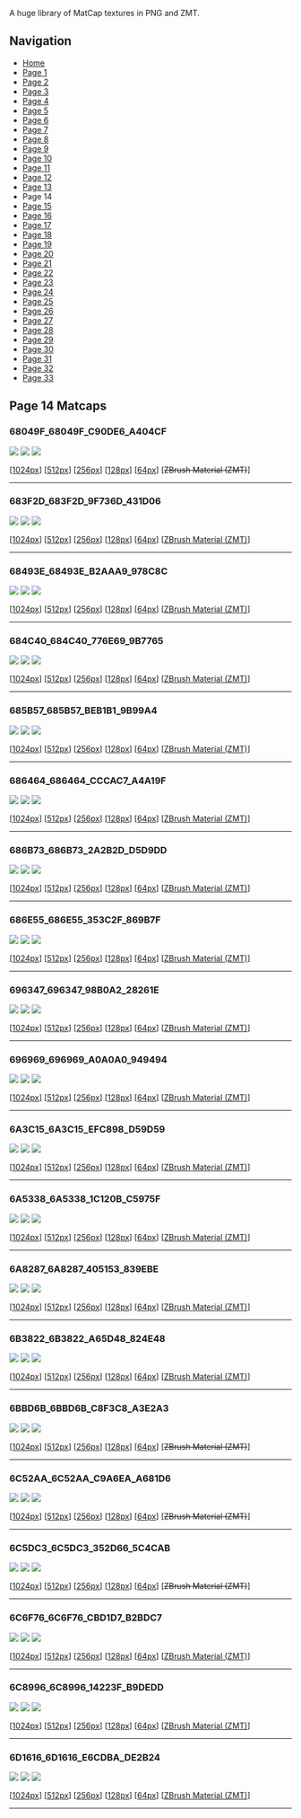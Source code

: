 A huge library of MatCap textures in PNG and ZMT.


## Navigation
* [Home](/)
* [Page 1](PAGE-1.md)
* [Page 2](PAGE-2.md)
* [Page 3](PAGE-3.md)
* [Page 4](PAGE-4.md)
* [Page 5](PAGE-5.md)
* [Page 6](PAGE-6.md)
* [Page 7](PAGE-7.md)
* [Page 8](PAGE-8.md)
* [Page 9](PAGE-9.md)
* [Page 10](PAGE-10.md)
* [Page 11](PAGE-11.md)
* [Page 12](PAGE-12.md)
* [Page 13](PAGE-13.md)
* Page 14
* [Page 15](PAGE-15.md)
* [Page 16](PAGE-16.md)
* [Page 17](PAGE-17.md)
* [Page 18](PAGE-18.md)
* [Page 19](PAGE-19.md)
* [Page 20](PAGE-20.md)
* [Page 21](PAGE-21.md)
* [Page 22](PAGE-22.md)
* [Page 23](PAGE-23.md)
* [Page 24](PAGE-24.md)
* [Page 25](PAGE-25.md)
* [Page 26](PAGE-26.md)
* [Page 27](PAGE-27.md)
* [Page 28](PAGE-28.md)
* [Page 29](PAGE-29.md)
* [Page 30](PAGE-30.md)
* [Page 31](PAGE-31.md)
* [Page 32](PAGE-32.md)
* [Page 33](PAGE-33.md)
## Page 14 Matcaps
### 68049F_68049F_C90DE6_A404CF
![](preview/68049F_68049F_C90DE6_A404CF-preview.png)
![](thumbnail/68049F_68049F_C90DE6_A404CF.jpg)
![](palette/68049F_68049F_C90DE6_A404CF-palette.png)

[[1024px](https://github.com/nidorx/matcaps/raw/master/1024/68049F_68049F_C90DE6_A404CF.png)]
[[512px](https://github.com/nidorx/matcaps/raw/master/512/68049F_68049F_C90DE6_A404CF-512px.png)]
[[256px](https://github.com/nidorx/matcaps/raw/master/256/68049F_68049F_C90DE6_A404CF-256px.png)]
[[128px](https://github.com/nidorx/matcaps/raw/master/128/68049F_68049F_C90DE6_A404CF-128px.png)]
[[64px](https://github.com/nidorx/matcaps/raw/master/64/68049F_68049F_C90DE6_A404CF-64px.png)]
[~~ZBrush Material (ZMT)~~]

---
### 683F2D_683F2D_9F736D_431D06
![](preview/683F2D_683F2D_9F736D_431D06-preview.png)
![](thumbnail/683F2D_683F2D_9F736D_431D06.jpg)
![](palette/683F2D_683F2D_9F736D_431D06-palette.png)

[[1024px](https://github.com/nidorx/matcaps/raw/master/1024/683F2D_683F2D_9F736D_431D06.png)]
[[512px](https://github.com/nidorx/matcaps/raw/master/512/683F2D_683F2D_9F736D_431D06-512px.png)]
[[256px](https://github.com/nidorx/matcaps/raw/master/256/683F2D_683F2D_9F736D_431D06-256px.png)]
[[128px](https://github.com/nidorx/matcaps/raw/master/128/683F2D_683F2D_9F736D_431D06-128px.png)]
[[64px](https://github.com/nidorx/matcaps/raw/master/64/683F2D_683F2D_9F736D_431D06-64px.png)]
[[ZBrush Material (ZMT)](https://github.com/nidorx/matcaps/raw/master/zmt/683F2D_683F2D_9F736D_431D06.zmt)]

---
### 68493E_68493E_B2AAA9_978C8C
![](preview/68493E_68493E_B2AAA9_978C8C-preview.png)
![](thumbnail/68493E_68493E_B2AAA9_978C8C.jpg)
![](palette/68493E_68493E_B2AAA9_978C8C-palette.png)

[[1024px](https://github.com/nidorx/matcaps/raw/master/1024/68493E_68493E_B2AAA9_978C8C.png)]
[[512px](https://github.com/nidorx/matcaps/raw/master/512/68493E_68493E_B2AAA9_978C8C-512px.png)]
[[256px](https://github.com/nidorx/matcaps/raw/master/256/68493E_68493E_B2AAA9_978C8C-256px.png)]
[[128px](https://github.com/nidorx/matcaps/raw/master/128/68493E_68493E_B2AAA9_978C8C-128px.png)]
[[64px](https://github.com/nidorx/matcaps/raw/master/64/68493E_68493E_B2AAA9_978C8C-64px.png)]
[[ZBrush Material (ZMT)](https://github.com/nidorx/matcaps/raw/master/zmt/68493E_68493E_B2AAA9_978C8C.zmt)]

---
### 684C40_684C40_776E69_9B7765
![](preview/684C40_684C40_776E69_9B7765-preview.png)
![](thumbnail/684C40_684C40_776E69_9B7765.jpg)
![](palette/684C40_684C40_776E69_9B7765-palette.png)

[[1024px](https://github.com/nidorx/matcaps/raw/master/1024/684C40_684C40_776E69_9B7765.png)]
[[512px](https://github.com/nidorx/matcaps/raw/master/512/684C40_684C40_776E69_9B7765-512px.png)]
[[256px](https://github.com/nidorx/matcaps/raw/master/256/684C40_684C40_776E69_9B7765-256px.png)]
[[128px](https://github.com/nidorx/matcaps/raw/master/128/684C40_684C40_776E69_9B7765-128px.png)]
[[64px](https://github.com/nidorx/matcaps/raw/master/64/684C40_684C40_776E69_9B7765-64px.png)]
[[ZBrush Material (ZMT)](https://github.com/nidorx/matcaps/raw/master/zmt/684C40_684C40_776E69_9B7765.zmt)]

---
### 685B57_685B57_BEB1B1_9B99A4
![](preview/685B57_685B57_BEB1B1_9B99A4-preview.png)
![](thumbnail/685B57_685B57_BEB1B1_9B99A4.jpg)
![](palette/685B57_685B57_BEB1B1_9B99A4-palette.png)

[[1024px](https://github.com/nidorx/matcaps/raw/master/1024/685B57_685B57_BEB1B1_9B99A4.png)]
[[512px](https://github.com/nidorx/matcaps/raw/master/512/685B57_685B57_BEB1B1_9B99A4-512px.png)]
[[256px](https://github.com/nidorx/matcaps/raw/master/256/685B57_685B57_BEB1B1_9B99A4-256px.png)]
[[128px](https://github.com/nidorx/matcaps/raw/master/128/685B57_685B57_BEB1B1_9B99A4-128px.png)]
[[64px](https://github.com/nidorx/matcaps/raw/master/64/685B57_685B57_BEB1B1_9B99A4-64px.png)]
[[ZBrush Material (ZMT)](https://github.com/nidorx/matcaps/raw/master/zmt/685B57_685B57_BEB1B1_9B99A4.zmt)]

---
### 686464_686464_CCCAC7_A4A19F
![](preview/686464_686464_CCCAC7_A4A19F-preview.png)
![](thumbnail/686464_686464_CCCAC7_A4A19F.jpg)
![](palette/686464_686464_CCCAC7_A4A19F-palette.png)

[[1024px](https://github.com/nidorx/matcaps/raw/master/1024/686464_686464_CCCAC7_A4A19F.png)]
[[512px](https://github.com/nidorx/matcaps/raw/master/512/686464_686464_CCCAC7_A4A19F-512px.png)]
[[256px](https://github.com/nidorx/matcaps/raw/master/256/686464_686464_CCCAC7_A4A19F-256px.png)]
[[128px](https://github.com/nidorx/matcaps/raw/master/128/686464_686464_CCCAC7_A4A19F-128px.png)]
[[64px](https://github.com/nidorx/matcaps/raw/master/64/686464_686464_CCCAC7_A4A19F-64px.png)]
[[ZBrush Material (ZMT)](https://github.com/nidorx/matcaps/raw/master/zmt/686464_686464_CCCAC7_A4A19F.zmt)]

---
### 686B73_686B73_2A2B2D_D5D9DD
![](preview/686B73_686B73_2A2B2D_D5D9DD-preview.png)
![](thumbnail/686B73_686B73_2A2B2D_D5D9DD.jpg)
![](palette/686B73_686B73_2A2B2D_D5D9DD-palette.png)

[[1024px](https://github.com/nidorx/matcaps/raw/master/1024/686B73_686B73_2A2B2D_D5D9DD.png)]
[[512px](https://github.com/nidorx/matcaps/raw/master/512/686B73_686B73_2A2B2D_D5D9DD-512px.png)]
[[256px](https://github.com/nidorx/matcaps/raw/master/256/686B73_686B73_2A2B2D_D5D9DD-256px.png)]
[[128px](https://github.com/nidorx/matcaps/raw/master/128/686B73_686B73_2A2B2D_D5D9DD-128px.png)]
[[64px](https://github.com/nidorx/matcaps/raw/master/64/686B73_686B73_2A2B2D_D5D9DD-64px.png)]
[[ZBrush Material (ZMT)](https://github.com/nidorx/matcaps/raw/master/zmt/686B73_686B73_2A2B2D_D5D9DD.zmt)]

---
### 686E55_686E55_353C2F_869B7F
![](preview/686E55_686E55_353C2F_869B7F-preview.png)
![](thumbnail/686E55_686E55_353C2F_869B7F.jpg)
![](palette/686E55_686E55_353C2F_869B7F-palette.png)

[[1024px](https://github.com/nidorx/matcaps/raw/master/1024/686E55_686E55_353C2F_869B7F.png)]
[[512px](https://github.com/nidorx/matcaps/raw/master/512/686E55_686E55_353C2F_869B7F-512px.png)]
[[256px](https://github.com/nidorx/matcaps/raw/master/256/686E55_686E55_353C2F_869B7F-256px.png)]
[[128px](https://github.com/nidorx/matcaps/raw/master/128/686E55_686E55_353C2F_869B7F-128px.png)]
[[64px](https://github.com/nidorx/matcaps/raw/master/64/686E55_686E55_353C2F_869B7F-64px.png)]
[[ZBrush Material (ZMT)](https://github.com/nidorx/matcaps/raw/master/zmt/686E55_686E55_353C2F_869B7F.zmt)]

---
### 696347_696347_98B0A2_28261E
![](preview/696347_696347_98B0A2_28261E-preview.png)
![](thumbnail/696347_696347_98B0A2_28261E.jpg)
![](palette/696347_696347_98B0A2_28261E-palette.png)

[[1024px](https://github.com/nidorx/matcaps/raw/master/1024/696347_696347_98B0A2_28261E.png)]
[[512px](https://github.com/nidorx/matcaps/raw/master/512/696347_696347_98B0A2_28261E-512px.png)]
[[256px](https://github.com/nidorx/matcaps/raw/master/256/696347_696347_98B0A2_28261E-256px.png)]
[[128px](https://github.com/nidorx/matcaps/raw/master/128/696347_696347_98B0A2_28261E-128px.png)]
[[64px](https://github.com/nidorx/matcaps/raw/master/64/696347_696347_98B0A2_28261E-64px.png)]
[[ZBrush Material (ZMT)](https://github.com/nidorx/matcaps/raw/master/zmt/696347_696347_98B0A2_28261E.zmt)]

---
### 696969_696969_A0A0A0_949494
![](preview/696969_696969_A0A0A0_949494-preview.png)
![](thumbnail/696969_696969_A0A0A0_949494.jpg)
![](palette/696969_696969_A0A0A0_949494-palette.png)

[[1024px](https://github.com/nidorx/matcaps/raw/master/1024/696969_696969_A0A0A0_949494.png)]
[[512px](https://github.com/nidorx/matcaps/raw/master/512/696969_696969_A0A0A0_949494-512px.png)]
[[256px](https://github.com/nidorx/matcaps/raw/master/256/696969_696969_A0A0A0_949494-256px.png)]
[[128px](https://github.com/nidorx/matcaps/raw/master/128/696969_696969_A0A0A0_949494-128px.png)]
[[64px](https://github.com/nidorx/matcaps/raw/master/64/696969_696969_A0A0A0_949494-64px.png)]
[[ZBrush Material (ZMT)](https://github.com/nidorx/matcaps/raw/master/zmt/696969_696969_A0A0A0_949494.zmt)]

---
### 6A3C15_6A3C15_EFC898_D59D59
![](preview/6A3C15_6A3C15_EFC898_D59D59-preview.png)
![](thumbnail/6A3C15_6A3C15_EFC898_D59D59.jpg)
![](palette/6A3C15_6A3C15_EFC898_D59D59-palette.png)

[[1024px](https://github.com/nidorx/matcaps/raw/master/1024/6A3C15_6A3C15_EFC898_D59D59.png)]
[[512px](https://github.com/nidorx/matcaps/raw/master/512/6A3C15_6A3C15_EFC898_D59D59-512px.png)]
[[256px](https://github.com/nidorx/matcaps/raw/master/256/6A3C15_6A3C15_EFC898_D59D59-256px.png)]
[[128px](https://github.com/nidorx/matcaps/raw/master/128/6A3C15_6A3C15_EFC898_D59D59-128px.png)]
[[64px](https://github.com/nidorx/matcaps/raw/master/64/6A3C15_6A3C15_EFC898_D59D59-64px.png)]
[[ZBrush Material (ZMT)](https://github.com/nidorx/matcaps/raw/master/zmt/6A3C15_6A3C15_EFC898_D59D59.zmt)]

---
### 6A5338_6A5338_1C120B_C5975F
![](preview/6A5338_6A5338_1C120B_C5975F-preview.png)
![](thumbnail/6A5338_6A5338_1C120B_C5975F.jpg)
![](palette/6A5338_6A5338_1C120B_C5975F-palette.png)

[[1024px](https://github.com/nidorx/matcaps/raw/master/1024/6A5338_6A5338_1C120B_C5975F.png)]
[[512px](https://github.com/nidorx/matcaps/raw/master/512/6A5338_6A5338_1C120B_C5975F-512px.png)]
[[256px](https://github.com/nidorx/matcaps/raw/master/256/6A5338_6A5338_1C120B_C5975F-256px.png)]
[[128px](https://github.com/nidorx/matcaps/raw/master/128/6A5338_6A5338_1C120B_C5975F-128px.png)]
[[64px](https://github.com/nidorx/matcaps/raw/master/64/6A5338_6A5338_1C120B_C5975F-64px.png)]
[[ZBrush Material (ZMT)](https://github.com/nidorx/matcaps/raw/master/zmt/6A5338_6A5338_1C120B_C5975F.zmt)]

---
### 6A8287_6A8287_405153_839EBE
![](preview/6A8287_6A8287_405153_839EBE-preview.png)
![](thumbnail/6A8287_6A8287_405153_839EBE.jpg)
![](palette/6A8287_6A8287_405153_839EBE-palette.png)

[[1024px](https://github.com/nidorx/matcaps/raw/master/1024/6A8287_6A8287_405153_839EBE.png)]
[[512px](https://github.com/nidorx/matcaps/raw/master/512/6A8287_6A8287_405153_839EBE-512px.png)]
[[256px](https://github.com/nidorx/matcaps/raw/master/256/6A8287_6A8287_405153_839EBE-256px.png)]
[[128px](https://github.com/nidorx/matcaps/raw/master/128/6A8287_6A8287_405153_839EBE-128px.png)]
[[64px](https://github.com/nidorx/matcaps/raw/master/64/6A8287_6A8287_405153_839EBE-64px.png)]
[[ZBrush Material (ZMT)](https://github.com/nidorx/matcaps/raw/master/zmt/6A8287_6A8287_405153_839EBE.zmt)]

---
### 6B3822_6B3822_A65D48_824E48
![](preview/6B3822_6B3822_A65D48_824E48-preview.png)
![](thumbnail/6B3822_6B3822_A65D48_824E48.jpg)
![](palette/6B3822_6B3822_A65D48_824E48-palette.png)

[[1024px](https://github.com/nidorx/matcaps/raw/master/1024/6B3822_6B3822_A65D48_824E48.png)]
[[512px](https://github.com/nidorx/matcaps/raw/master/512/6B3822_6B3822_A65D48_824E48-512px.png)]
[[256px](https://github.com/nidorx/matcaps/raw/master/256/6B3822_6B3822_A65D48_824E48-256px.png)]
[[128px](https://github.com/nidorx/matcaps/raw/master/128/6B3822_6B3822_A65D48_824E48-128px.png)]
[[64px](https://github.com/nidorx/matcaps/raw/master/64/6B3822_6B3822_A65D48_824E48-64px.png)]
[[ZBrush Material (ZMT)](https://github.com/nidorx/matcaps/raw/master/zmt/6B3822_6B3822_A65D48_824E48.zmt)]

---
### 6BBD6B_6BBD6B_C8F3C8_A3E2A3
![](preview/6BBD6B_6BBD6B_C8F3C8_A3E2A3-preview.png)
![](thumbnail/6BBD6B_6BBD6B_C8F3C8_A3E2A3.jpg)
![](palette/6BBD6B_6BBD6B_C8F3C8_A3E2A3-palette.png)

[[1024px](https://github.com/nidorx/matcaps/raw/master/1024/6BBD6B_6BBD6B_C8F3C8_A3E2A3.png)]
[[512px](https://github.com/nidorx/matcaps/raw/master/512/6BBD6B_6BBD6B_C8F3C8_A3E2A3-512px.png)]
[[256px](https://github.com/nidorx/matcaps/raw/master/256/6BBD6B_6BBD6B_C8F3C8_A3E2A3-256px.png)]
[[128px](https://github.com/nidorx/matcaps/raw/master/128/6BBD6B_6BBD6B_C8F3C8_A3E2A3-128px.png)]
[[64px](https://github.com/nidorx/matcaps/raw/master/64/6BBD6B_6BBD6B_C8F3C8_A3E2A3-64px.png)]
[~~ZBrush Material (ZMT)~~]

---
### 6C52AA_6C52AA_C9A6EA_A681D6
![](preview/6C52AA_6C52AA_C9A6EA_A681D6-preview.png)
![](thumbnail/6C52AA_6C52AA_C9A6EA_A681D6.jpg)
![](palette/6C52AA_6C52AA_C9A6EA_A681D6-palette.png)

[[1024px](https://github.com/nidorx/matcaps/raw/master/1024/6C52AA_6C52AA_C9A6EA_A681D6.png)]
[[512px](https://github.com/nidorx/matcaps/raw/master/512/6C52AA_6C52AA_C9A6EA_A681D6-512px.png)]
[[256px](https://github.com/nidorx/matcaps/raw/master/256/6C52AA_6C52AA_C9A6EA_A681D6-256px.png)]
[[128px](https://github.com/nidorx/matcaps/raw/master/128/6C52AA_6C52AA_C9A6EA_A681D6-128px.png)]
[[64px](https://github.com/nidorx/matcaps/raw/master/64/6C52AA_6C52AA_C9A6EA_A681D6-64px.png)]
[~~ZBrush Material (ZMT)~~]

---
### 6C5DC3_6C5DC3_352D66_5C4CAB
![](preview/6C5DC3_6C5DC3_352D66_5C4CAB-preview.png)
![](thumbnail/6C5DC3_6C5DC3_352D66_5C4CAB.jpg)
![](palette/6C5DC3_6C5DC3_352D66_5C4CAB-palette.png)

[[1024px](https://github.com/nidorx/matcaps/raw/master/1024/6C5DC3_6C5DC3_352D66_5C4CAB.png)]
[[512px](https://github.com/nidorx/matcaps/raw/master/512/6C5DC3_6C5DC3_352D66_5C4CAB-512px.png)]
[[256px](https://github.com/nidorx/matcaps/raw/master/256/6C5DC3_6C5DC3_352D66_5C4CAB-256px.png)]
[[128px](https://github.com/nidorx/matcaps/raw/master/128/6C5DC3_6C5DC3_352D66_5C4CAB-128px.png)]
[[64px](https://github.com/nidorx/matcaps/raw/master/64/6C5DC3_6C5DC3_352D66_5C4CAB-64px.png)]
[~~ZBrush Material (ZMT)~~]

---
### 6C6F76_6C6F76_CBD1D7_B2BDC7
![](preview/6C6F76_6C6F76_CBD1D7_B2BDC7-preview.png)
![](thumbnail/6C6F76_6C6F76_CBD1D7_B2BDC7.jpg)
![](palette/6C6F76_6C6F76_CBD1D7_B2BDC7-palette.png)

[[1024px](https://github.com/nidorx/matcaps/raw/master/1024/6C6F76_6C6F76_CBD1D7_B2BDC7.png)]
[[512px](https://github.com/nidorx/matcaps/raw/master/512/6C6F76_6C6F76_CBD1D7_B2BDC7-512px.png)]
[[256px](https://github.com/nidorx/matcaps/raw/master/256/6C6F76_6C6F76_CBD1D7_B2BDC7-256px.png)]
[[128px](https://github.com/nidorx/matcaps/raw/master/128/6C6F76_6C6F76_CBD1D7_B2BDC7-128px.png)]
[[64px](https://github.com/nidorx/matcaps/raw/master/64/6C6F76_6C6F76_CBD1D7_B2BDC7-64px.png)]
[[ZBrush Material (ZMT)](https://github.com/nidorx/matcaps/raw/master/zmt/6C6F76_6C6F76_CBD1D7_B2BDC7.zmt)]

---
### 6C8996_6C8996_14223F_B9DEDD
![](preview/6C8996_6C8996_14223F_B9DEDD-preview.png)
![](thumbnail/6C8996_6C8996_14223F_B9DEDD.jpg)
![](palette/6C8996_6C8996_14223F_B9DEDD-palette.png)

[[1024px](https://github.com/nidorx/matcaps/raw/master/1024/6C8996_6C8996_14223F_B9DEDD.png)]
[[512px](https://github.com/nidorx/matcaps/raw/master/512/6C8996_6C8996_14223F_B9DEDD-512px.png)]
[[256px](https://github.com/nidorx/matcaps/raw/master/256/6C8996_6C8996_14223F_B9DEDD-256px.png)]
[[128px](https://github.com/nidorx/matcaps/raw/master/128/6C8996_6C8996_14223F_B9DEDD-128px.png)]
[[64px](https://github.com/nidorx/matcaps/raw/master/64/6C8996_6C8996_14223F_B9DEDD-64px.png)]
[[ZBrush Material (ZMT)](https://github.com/nidorx/matcaps/raw/master/zmt/6C8996_6C8996_14223F_B9DEDD.zmt)]

---
### 6D1616_6D1616_E6CDBA_DE2B24
![](preview/6D1616_6D1616_E6CDBA_DE2B24-preview.png)
![](thumbnail/6D1616_6D1616_E6CDBA_DE2B24.jpg)
![](palette/6D1616_6D1616_E6CDBA_DE2B24-palette.png)

[[1024px](https://github.com/nidorx/matcaps/raw/master/1024/6D1616_6D1616_E6CDBA_DE2B24.png)]
[[512px](https://github.com/nidorx/matcaps/raw/master/512/6D1616_6D1616_E6CDBA_DE2B24-512px.png)]
[[256px](https://github.com/nidorx/matcaps/raw/master/256/6D1616_6D1616_E6CDBA_DE2B24-256px.png)]
[[128px](https://github.com/nidorx/matcaps/raw/master/128/6D1616_6D1616_E6CDBA_DE2B24-128px.png)]
[[64px](https://github.com/nidorx/matcaps/raw/master/64/6D1616_6D1616_E6CDBA_DE2B24-64px.png)]
[[ZBrush Material (ZMT)](https://github.com/nidorx/matcaps/raw/master/zmt/6D1616_6D1616_E6CDBA_DE2B24.zmt)]

---